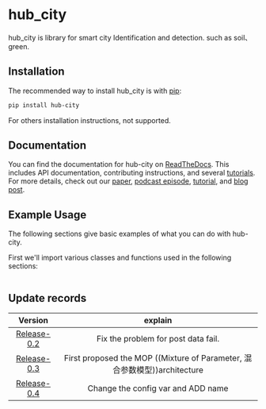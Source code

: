# hub_city
hub_city is library for smart city Identification and detection. such as soil、green. 

## Installation

The recommended way to install hub_city is with [pip](https://pypi.org/project/hub-city/0.4/):

```sh
pip install hub-city
```

For others installation instructions, not supported.

## Documentation

You can find the documentation for hub-city on [ReadTheDocs](). This includes API documentation, contributing instructions, and several [tutorials](). For more details, check out our [paper](), [podcast episode](), [tutorial](https://www.youtube.com/watch), and [blog post](https://).

<p float="left">
  
</p>

## Example Usage

The following sections give basic examples of what you can do with hub-city.

First we'll import various classes and functions used in the following sections:

```python

```
## Update records
<!--
[release-0.2]
Fix the problem for post data fail. 

[release-0.3](https://github.com/hubimage/hub_city/releases/tag/release-0.3)  

First proposed the MOP ((Mixture of Parameter, 混合参数模型))architecture, loading different data according to different parameters.

[release-0.4](https://github.com/hubimage/hub_city/releases/tag/release-0.4)  

1. change the config var
   
2. add name in config var
-->

|Version|explain|
|:-:|:-:|
[Release-0.2](https://github.com/hubimage/hub_city/releases/tag/release-0.2)| Fix the problem for post data fail.
[Release-0.3](https://github.com/hubimage/hub_city/releases/tag/release-0.3)| First proposed the MOP ((Mixture of Parameter, 混合参数模型))architecture
[Release-0.4](https://github.com/hubimage/hub_city/releases/tag/release-0.4)| Change the config var and ADD name


